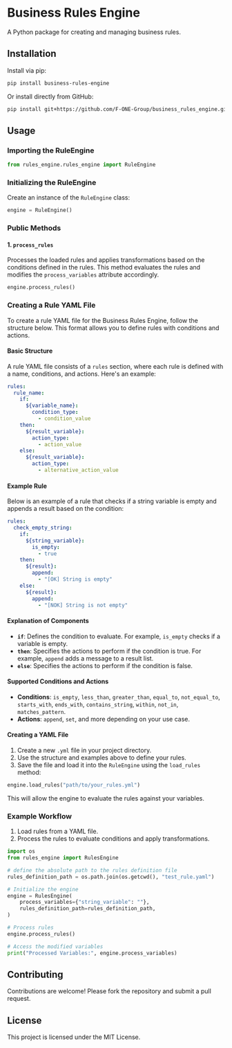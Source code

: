 # Business Rules Engine

A Python package for creating and managing business rules.

## Installation

Install via pip:

```bash
pip install business-rules-engine
```

Or install directly from GitHub:

```bash
pip install git+https://github.com/F-ONE-Group/business_rules_engine.git
```

## Usage

### Importing the RuleEngine

```python
from rules_engine.rules_engine import RuleEngine
```

### Initializing the RuleEngine

Create an instance of the `RuleEngine` class:

```python
engine = RuleEngine()
```

### Public Methods

#### 1. `process_rules`

Processes the loaded rules and applies transformations based on the conditions defined in the rules. This method evaluates the rules and modifies the `process_variables` attribute accordingly.

```python
engine.process_rules()
```

### Creating a Rule YAML File

To create a rule YAML file for the Business Rules Engine, follow the structure below. This format allows you to define rules with conditions and actions.

#### Basic Structure

A rule YAML file consists of a `rules` section, where each rule is defined with a name, conditions, and actions. Here's an example:

```yaml
rules:
  rule_name:
    if:
      ${variable_name}:
        condition_type:
          - condition_value
    then:
      ${result_variable}:
        action_type:
          - action_value
    else:
      ${result_variable}:
        action_type:
          - alternative_action_value
```

#### Example Rule

Below is an example of a rule that checks if a string variable is empty and appends a result based on the condition:

```yaml
rules:
  check_empty_string:
    if:
      ${string_variable}:
        is_empty:
          - true
    then:
      ${result}:
        append:
          - "[OK] String is empty"
    else:
      ${result}:
        append:
          - "[NOK] String is not empty"
```

#### Explanation of Components

- **`if`**: Defines the condition to evaluate. For example, `is_empty` checks if a variable is empty.
- **`then`**: Specifies the actions to perform if the condition is true. For example, `append` adds a message to a result list.
- **`else`**: Specifies the actions to perform if the condition is false.

#### Supported Conditions and Actions

- **Conditions**: `is_empty`, `less_than`, `greater_than`, `equal_to`, `not_equal_to`, `starts_with`, `ends_with`, `contains_string`, `within`, `not_in`, `matches_pattern`.
- **Actions**: `append`, `set`, and more depending on your use case.

#### Creating a YAML File

1. Create a new `.yml` file in your project directory.
2. Use the structure and examples above to define your rules.
3. Save the file and load it into the `RuleEngine` using the `load_rules` method:

```python
engine.load_rules("path/to/your_rules.yml")
```

This will allow the engine to evaluate the rules against your variables.

### Example Workflow

1. Load rules from a YAML file.
2. Process the rules to evaluate conditions and apply transformations.

```python
import os
from rules_engine import RulesEngine

# define the absolute path to the rules definition file
rules_definition_path = os.path.join(os.getcwd(), "test_rule.yaml")

# Initialize the engine
engine = RulesEngine(
    process_variables={"string_variable": ""},
    rules_definition_path=rules_definition_path,
)

# Process rules
engine.process_rules()

# Access the modified variables
print("Processed Variables:", engine.process_variables)

```

## Contributing

Contributions are welcome! Please fork the repository and submit a pull request.

## License

This project is licensed under the MIT License.

